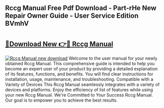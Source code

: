 ## Rccg Manual Free Pdf Download - Part-rHe New Repair Owner Guide - User Service Edition BVmhV

# <h2><a href="http://bc61546.oget.top/?id=Rccg+Manual">🔗Download New 👉🔴 Rccg Manual</a></h2>

[![Rccg Manual new download](https://i.imgur.com/5g1atiW.png)](http://bc61546.oget.top/?id=Rccg+Manual)
Welcome to the user manual for your newly obtained Rccg Manual. This comprehensive guide is intended to help you become an expert user of your product by providing a detailed explanation of its features, functions, and benefits. You will find clear instructions for installation, usage, maintenance, and troubleshooting. Compatible with a Variety of Devices This Rccg Manual seamlessly integrates with a variety of devices and platforms. Enjoy the efficiency of list of features while using your new Rccg Manual. We're Committed to Your Success Rccg Manual. Our goal is to empower you to achieve the best results.
